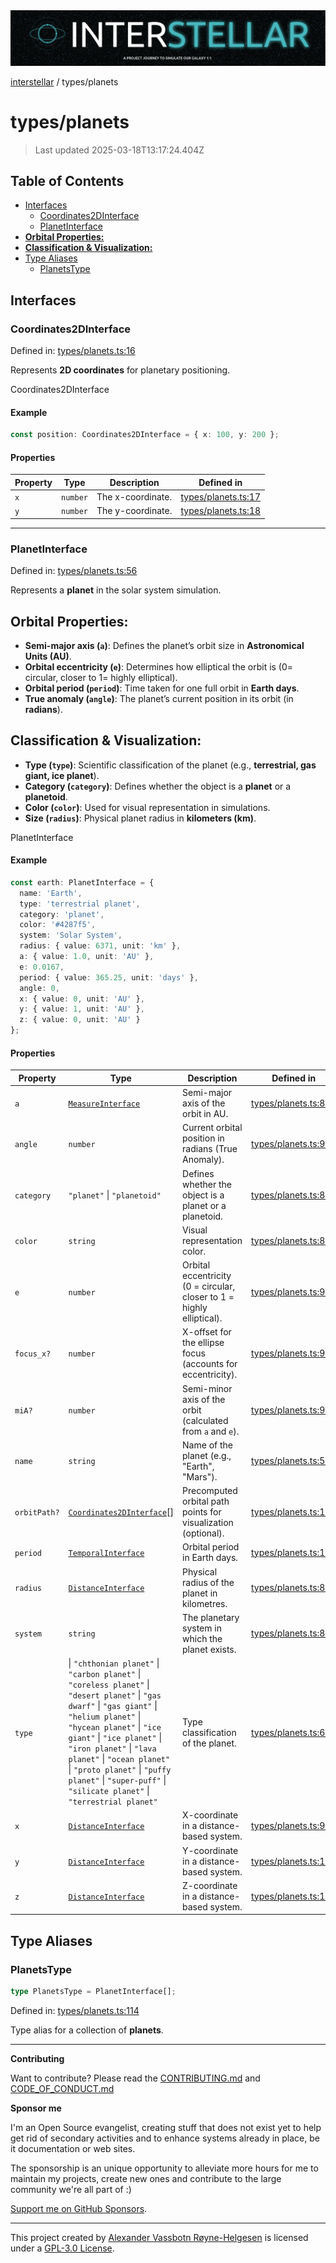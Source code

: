 <div>
  <img alt="SPECCER logo" src="https://raw.githubusercontent.com/phun-ky/interstellar/main/public/interstellar-header.png" style="max-height:120px;" />
</div>

[interstellar](../README.md) / types/planets

# types/planets

> Last updated 2025-03-18T13:17:24.404Z

## Table of Contents

- [Interfaces](#interfaces)
  - [Coordinates2DInterface](#coordinates2dinterface)
  - [PlanetInterface](#planetinterface)
- [**Orbital Properties:**](#orbital-properties)
- [**Classification & Visualization:**](#classification--visualization)
- [Type Aliases](#type-aliases)
  - [PlanetsType](#planetstype)

## Interfaces

### Coordinates2DInterface

Defined in:
[types/planets.ts:16](https://github.com/phun-ky/interstellar/blob/main/src/types/planets.ts#L16)

Represents **2D coordinates** for planetary positioning.

Coordinates2DInterface

#### Example

```ts
const position: Coordinates2DInterface = { x: 100, y: 200 };
```

#### Properties

| Property         | Type     | Description       | Defined in                                                                                        |
| ---------------- | -------- | ----------------- | ------------------------------------------------------------------------------------------------- |
| <a id="x" /> `x` | `number` | The x-coordinate. | [types/planets.ts:17](https://github.com/phun-ky/interstellar/blob/main/src/types/planets.ts#L17) |
| <a id="y" /> `y` | `number` | The y-coordinate. | [types/planets.ts:18](https://github.com/phun-ky/interstellar/blob/main/src/types/planets.ts#L18) |

---

### PlanetInterface

Defined in:
[types/planets.ts:56](https://github.com/phun-ky/interstellar/blob/main/src/types/planets.ts#L56)

Represents a **planet** in the solar system simulation.

## **Orbital Properties:**

- **Semi-major axis (`a`)**: Defines the planet’s orbit size in **Astronomical
  Units (AU)**.
- **Orbital eccentricity (`e`)**: Determines how elliptical the orbit is ($0 =$
  circular, closer to $1 =$ highly elliptical).
- **Orbital period (`period`)**: Time taken for one full orbit in **Earth
  days**.
- **True anomaly (`angle`)**: The planet’s current position in its orbit (in
  **radians**).

## **Classification & Visualization:**

- **Type (`type`)**: Scientific classification of the planet (e.g.,
  **terrestrial, gas giant, ice planet**).
- **Category (`category`)**: Defines whether the object is a **planet** or a
  **planetoid**.
- **Color (`color`)**: Used for visual representation in simulations.
- **Size (`radius`)**: Physical planet radius in **kilometers (km)**.

PlanetInterface

#### Example

```ts
const earth: PlanetInterface = {
  name: 'Earth',
  type: 'terrestrial planet',
  category: 'planet',
  color: '#4287f5',
  system: 'Solar System',
  radius: { value: 6371, unit: 'km' },
  a: { value: 1.0, unit: 'AU' },
  e: 0.0167,
  period: { value: 365.25, unit: 'days' },
  angle: 0,
  x: { value: 0, unit: 'AU' },
  y: { value: 1, unit: 'AU' },
  z: { value: 0, unit: 'AU' }
};
```

#### Properties

| Property                          | Type                                                                                                                                                                                                                                                                                                                                                                         | Description                                                           | Defined in                                                                                          |
| --------------------------------- | ---------------------------------------------------------------------------------------------------------------------------------------------------------------------------------------------------------------------------------------------------------------------------------------------------------------------------------------------------------------------------- | --------------------------------------------------------------------- | --------------------------------------------------------------------------------------------------- |
| <a id="a" /> `a`                  | [`MeasureInterface`](distance.md#measureinterface)                                                                                                                                                                                                                                                                                                                           | Semi-major axis of the orbit in AU.                                   | [types/planets.ts:88](https://github.com/phun-ky/interstellar/blob/main/src/types/planets.ts#L88)   |
| <a id="angle" /> `angle`          | `number`                                                                                                                                                                                                                                                                                                                                                                     | Current orbital position in radians (True Anomaly).                   | [types/planets.ts:96](https://github.com/phun-ky/interstellar/blob/main/src/types/planets.ts#L96)   |
| <a id="category" /> `category`    | `"planet"` \| `"planetoid"`                                                                                                                                                                                                                                                                                                                                                  | Defines whether the object is a planet or a planetoid.                | [types/planets.ts:80](https://github.com/phun-ky/interstellar/blob/main/src/types/planets.ts#L80)   |
| <a id="color" /> `color`          | `string`                                                                                                                                                                                                                                                                                                                                                                     | Visual representation color.                                          | [types/planets.ts:82](https://github.com/phun-ky/interstellar/blob/main/src/types/planets.ts#L82)   |
| <a id="e" /> `e`                  | `number`                                                                                                                                                                                                                                                                                                                                                                     | Orbital eccentricity (0 = circular, closer to 1 = highly elliptical). | [types/planets.ts:90](https://github.com/phun-ky/interstellar/blob/main/src/types/planets.ts#L90)   |
| <a id="focus_x" /> `focus_x?`     | `number`                                                                                                                                                                                                                                                                                                                                                                     | X-offset for the ellipse focus (accounts for eccentricity).           | [types/planets.ts:94](https://github.com/phun-ky/interstellar/blob/main/src/types/planets.ts#L94)   |
| <a id="mia" /> `miA?`             | `number`                                                                                                                                                                                                                                                                                                                                                                     | Semi-minor axis of the orbit (calculated from `a` and `e`).           | [types/planets.ts:92](https://github.com/phun-ky/interstellar/blob/main/src/types/planets.ts#L92)   |
| <a id="name" /> `name`            | `string`                                                                                                                                                                                                                                                                                                                                                                     | Name of the planet (e.g., "Earth", "Mars").                           | [types/planets.ts:58](https://github.com/phun-ky/interstellar/blob/main/src/types/planets.ts#L58)   |
| <a id="orbitpath" /> `orbitPath?` | [`Coordinates2DInterface`](planets.md#coordinates2dinterface)\[]                                                                                                                                                                                                                                                                                                             | Precomputed orbital path points for visualization (optional).         | [types/planets.ts:106](https://github.com/phun-ky/interstellar/blob/main/src/types/planets.ts#L106) |
| <a id="period" /> `period`        | [`TemporalInterface`](temporal.md#temporalinterface)                                                                                                                                                                                                                                                                                                                         | Orbital period in Earth days.                                         | [types/planets.ts:104](https://github.com/phun-ky/interstellar/blob/main/src/types/planets.ts#L104) |
| <a id="radius" /> `radius`        | [`DistanceInterface`](distance.md#distanceinterface)                                                                                                                                                                                                                                                                                                                         | Physical radius of the planet in kilometres.                          | [types/planets.ts:86](https://github.com/phun-ky/interstellar/blob/main/src/types/planets.ts#L86)   |
| <a id="system" /> `system`        | `string`                                                                                                                                                                                                                                                                                                                                                                     | The planetary system in which the planet exists.                      | [types/planets.ts:84](https://github.com/phun-ky/interstellar/blob/main/src/types/planets.ts#L84)   |
| <a id="type" /> `type`            | \| `"chthonian planet"` \| `"carbon planet"` \| `"coreless planet"` \| `"desert planet"` \| `"gas dwarf"` \| `"gas giant"` \| `"helium planet"` \| `"hycean planet"` \| `"ice giant"` \| `"ice planet"` \| `"iron planet"` \| `"lava planet"` \| `"ocean planet"` \| `"proto planet"` \| `"puffy planet"` \| `"super-puff"` \| `"silicate planet"` \| `"terrestrial planet"` | Type classification of the planet.                                    | [types/planets.ts:60](https://github.com/phun-ky/interstellar/blob/main/src/types/planets.ts#L60)   |
| <a id="x-1" /> `x`                | [`DistanceInterface`](distance.md#distanceinterface)                                                                                                                                                                                                                                                                                                                         | X-coordinate in a distance-based system.                              | [types/planets.ts:98](https://github.com/phun-ky/interstellar/blob/main/src/types/planets.ts#L98)   |
| <a id="y-1" /> `y`                | [`DistanceInterface`](distance.md#distanceinterface)                                                                                                                                                                                                                                                                                                                         | Y-coordinate in a distance-based system.                              | [types/planets.ts:100](https://github.com/phun-ky/interstellar/blob/main/src/types/planets.ts#L100) |
| <a id="z" /> `z`                  | [`DistanceInterface`](distance.md#distanceinterface)                                                                                                                                                                                                                                                                                                                         | Z-coordinate in a distance-based system.                              | [types/planets.ts:102](https://github.com/phun-ky/interstellar/blob/main/src/types/planets.ts#L102) |

## Type Aliases

### PlanetsType

```ts
type PlanetsType = PlanetInterface[];
```

Defined in:
[types/planets.ts:114](https://github.com/phun-ky/interstellar/blob/main/src/types/planets.ts#L114)

Type alias for a collection of **planets**.

---

**Contributing**

Want to contribute? Please read the
[CONTRIBUTING.md](https://github.com/phun-ky/interstellar/blob/main/CONTRIBUTING.md)
and
[CODE_OF_CONDUCT.md](https://github.com/phun-ky/interstellar/blob/main/CODE_OF_CONDUCT.md)

**Sponsor me**

I'm an Open Source evangelist, creating stuff that does not exist yet to help
get rid of secondary activities and to enhance systems already in place, be it
documentation or web sites.

The sponsorship is an unique opportunity to alleviate more hours for me to
maintain my projects, create new ones and contribute to the large community
we're all part of :)

[Support me on GitHub Sponsors](https://github.com/sponsors/phun-ky).

---

This project created by [Alexander Vassbotn Røyne-Helgesen](http://phun-ky.net)
is licensed under a [GPL-3.0
License](https://choosealicense.com/licenses/gpl-3.0/).
